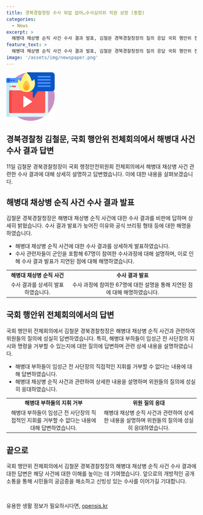 ```yaml
---
title: 경북경찰청장 수사 외압 없어…수사심의위 직권 상정 (종합)
categories:
  - News
excerpt: >
  해병대 채상병 순직 사건 수사 결과 발표, 김철문 경북경찰청장의 질의 응답 국회 행안위 전체회의에서 김철문 경북경찰청장은 해병대 채상병 순직 사건 수사 결과와 관련해 요원들의 지휘에 관해 집중 포화를 받았다. 이에 대해 그는 수사 결과와 관련된 과정과 질의응답을 통해 의문을 해소하고, 수사의 공정성을 강조하며 신속한 공개와 투명성을 약속했다. 또한, 지역 색깔론 논란에 대해 윤희근 경찰청장과 함께 변론하며 공방을 펼치던 중 실마리를 찾아내어 해명을 시도했다.
feature_text: >
  해병대 채상병 순직 사건 수사 결과 발표, 김철문 경북경찰청장의 질의 응답 국회 행안위 전체회의에서 김철문 경북경찰청장은 해병대 채상병 순직 사건 수사 결과와 관련해 요원들의 지휘에 관해 집중 포화를 받았다. 이에 대해 그는 수사 결과와 관련된 과정과 질의응답을 통해 의문을 해소하고, 수사의 공정성을 강조하며 신속한 공개와 투명성을 약속했다. 또한, 지역 색깔론 논란에 대해 윤희근 경찰청장과 함께 변론하며 공방을 펼치던 중 실마리를 찾아내어 해명을 시도했다.
image: '/assets/img/newspaper.png'
---
```


<p><img src="/assets/img/news.png" alt="rentncar 속보" /></p>

<h2 data-ke-size="size26">경북경찰청 김철문, 국회 행안위 전체회의에서 해병대 사건 수사 결과 답변</h2>

<p data-ke-size="size16">11일 김철문 경북경찰청장이 국회 행정안전위원회 전체회의에서 해병대 채상병 사건 관련한 수사 결과에 대해 상세히 설명하고 답변했습니다. 이에 대한 내용을 살펴보겠습니다.</p>

<h2 data-ke-size="size24">해병대 채상병 순직 사건 수사 결과 발표</h2>

<p data-ke-size="size16">김철문 경북경찰청장은 해병대 채상병 순직 사건에 대한 수사 결과를 비판에 답하며 상세히 밝혔습니다. 수사 결과 발표가 늦어진 이유와 공식 브리핑 형태 등에 대한 해명을 하였습니다.</p>

<ul>
<li>해병대 채상병 순직 사건에 대한 수사 결과를 상세하게 발표하였습니다.</li>
<li>수사 관련자들이 군인을 포함해 67명이 참여한 수사과정에 대해 설명하며, 이로 인해 수사 결과 발표가 지연된 점에 대해 해명하였습니다.</li>
</ul>

<table>
  <tr>
    <td style="text-align: center; height: 17px;"><b>해병대 채상병 순직 사건</b></td>
    <td style="text-align: center; height: 17px;"><b>수사 결과 발표</b></td>
  </tr>
  <tr>
    <td style="text-align: center;">수사 결과를 상세히 발표하였습니다.</td>
    <td style="text-align: center;">수사 과정에 참여한 67명에 대한 설명을 통해 지연된 점에 대해 해명하였습니다.</td>
  </tr>
</table>

<h2 data-ke-size="size24">국회 행안위 전체회의에서의 답변</h2>

<p data-ke-size="size16">국회 행안위 전체회의에서 김철문 경북경찰청장은 해병대 채상병 순직 사건과 관련하여 위원들의 질의에 성실히 답변하였습니다. 특히, 해병대 부하들이 임성근 전 사단장의 지시와 명령을 거부할 수 있는지에 대한 질의에 답변하며 관련 상세 내용을 설명하였습니다.</p>

<ul>
<li>해병대 부하들이 임성근 전 사단장의 직접적인 지휘를 거부할 수 없다는 내용에 대해 답변하였습니다.</li>
<li>해병대 채상병 순직 사건과 관련하여 상세한 내용을 설명하며 위원들의 질의에 성실히 응대하였습니다.</li>
</ul>

<table>
  <tr>
    <td style="text-align: center; height: 17px;"><b>해병대 부하들의 지휘 거부</b></td>
    <td style="text-align: center; height: 17px;"><b>위원 질의 응대</b></td>
  </tr>
  <tr>
    <td style="text-align: center;">해병대 부하들이 임성근 전 사단장의 직접적인 지휘를 거부할 수 없다는 내용에 대해 답변하였습니다.</td>
    <td style="text-align: center;">해병대 채상병 순직 사건과 관련하여 상세한 내용을 설명하며 위원들의 질의에 성실히 응대하였습니다.</td>
  </tr>
</table>

<h2 data-ke-size="size24">끝으로</h2>

<p data-ke-size="size16">국회 행안위 전체회의에서 김철문 경북경찰청장의 해병대 채상병 순직 사건 수사 결과에 대한 답변은 해당 사건에 대한 이해를 높이는 데 기여했습니다. 앞으로의 개방적인 공개 소통을 통해 시민들의 궁금증을 해소하고 신빙성 있는 수사를 이어가길 기대합니다.</p>

<p data-ke-size="size16">&nbsp;</p>
유용한 생활 정보가 필요하시다면, <a href="https://opensis.kr" rel="dofollow">opensis.kr</a>


